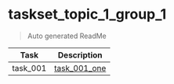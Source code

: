 # taskset_topic_1_group_1

> Auto generated ReadMe

| Task     | Description                                          |
|----------|------------------------------------------------------|
| task_001 | [task_001_one](taskset_topic_1_group_1/task_001_one) |

